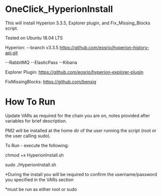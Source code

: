 # OneClick_HyperionInstall
This will install Hyperion 3.3.5, Explorer plugin, and Fix_Missing_Blocks script.

Tested on Ubuntu 18.04 LTS

Hyperion: --branch v3.3.5 https://github.com/eosrio/hyperion-history-api.git

  --RabbitMQ
  --ElasticPass
  --Kibana
  
Explorer Plugin: https://github.com/eosrio/hyperion-explorer-plugin

FixMissingBlocks: https://github.com/bensig
# How To Run
  Update VARs as required for the chain you are on, notes provided after variables for brief description.
    
  PM2 will be installed at the home dir of the user running the script (root or the user calling sudo).
  
  To Run - execute the following:
  
  chmod +x HyperionInstall.sh
  
  sudo ./HyperionInstall.sh
  
  *During the install you will be required to confirm the username/password you specified in the VARs section
  
  *must be run as either root or sudo
